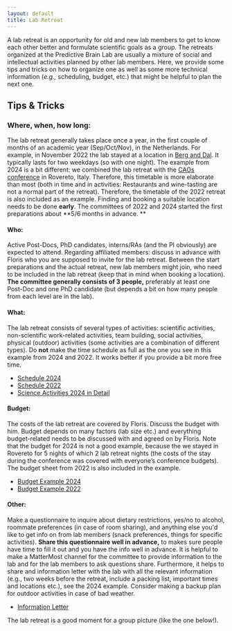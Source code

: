 ```yaml
---
layout: default
title: Lab Retreat
---
```


A lab retreat is an opportunity for old and new lab members to get to know each other better and formulate scientific goals as a group. The retreats organized at the Predictive Brain Lab are usually a mixture of social and intellectual activities planned by other lab members. Here, we provide some tips and tricks on how to organize one as well as some more technical information (_e.g.,_ scheduling, budget, etc.) that might be helpful to plan the next one. 

## Tips & Tricks 

### Where, when, how long:

The lab retreat generally takes place once a year, in the first couple of months of an academic year (Sep/Oct/Nov), in the Netherlands. For example, in November 2022 the lab stayed at a location in [Berg and Dal](https://www.visitnijmegen.com/berg-en-dal). It typically lasts for two weekdays (so with one night). The example from 2024 is a bit different: we combined the lab retreat with the [CAOs conference](https://event.unitn.it/cimec-caos/) in Rovereto, Italy. Therefore, this timetable is more elaborate than most (both in time and in activities: Restaurants and wine-tasting are not a normal part of the retreat). Therefore, the timetable of the 2022 retreat is also included as an example. 
Finding and booking a suitable location needs to be done **early**. The committees of 2022 and 2024 started the first preparations about **5/6 months in advance. **

#### Who: 
Active Post-Docs, PhD candidates, interns/RAs (and the PI obviously) are expected to attend. Regarding affiliated members: discuss in advance with Floris who you are supposed to invite for the lab retreat.
Between the start preparations and the actual retreat, new lab members might join, who need to be included in the lab retreat (keep that in mind when booking a location). 
**The committee generally consists of 3 people,** preferably at least one Post-Doc and one PhD candidate (but depends a bit on how many people from each level are in the lab). 

#### What:
The lab retreat consists of several types of activities: scientific activities, non-scientific work-related activities, team building, social activities, physical (outdoor) activities (some activities are a combination of different types). 
Do **not** make the time schedule as full as the one you see in this example from 2024 and 2022. It works better if you provide a bit more free time. 

* [Schedule 2024](https://docs.google.com/spreadsheets/d/1gS0kouhGomiHJPVe9WaZ6hzc8eX1iS4q/edit#gid=1247763362)
* [Schedule 2022](https://docs.google.com/spreadsheets/d/1gS0kouhGomiHJPVe9WaZ6hzc8eX1iS4q/edit#gid=1288972896)
* [Science Activities 2024 in Detail](/int-service-roles/lab-ret-docs/Retreat_2024_science_activities.pdf)

#### Budget: 
The costs of the lab retreat are covered by Floris. Discuss the budget with him. Budget depends on many factors (lab size etc.) and everything budget-related needs to be discussed with and agreed on by Floris. 
Note that the budget for 2024 is not a good example, because the we stayed in Rovereto for 5 nights of which 2 lab retreat nights (the costs of the stay during the conference was covered with everyone’s conference budgets). The budget sheet from 2022 is also included in the example. 

* [Budget Example 2024](https://docs.google.com/spreadsheets/d/1gS0kouhGomiHJPVe9WaZ6hzc8eX1iS4q/edit#gid=853860934)
* [Budget Example 2022](https://docs.google.com/spreadsheets/d/1gS0kouhGomiHJPVe9WaZ6hzc8eX1iS4q/edit#gid=1073279397)

#### Other: 
Make a questionnaire to inquire about dietary restrictions, yes/no to alcohol, roommate preferences (in case of room sharing), and anything else you'd like to get info on from lab members (snack preferences, things for specific activities). **Share this questionnaire well in advance,** to makes sure people have time to fill it out and you have the info well in advance.
It is helpful to make a MatterMost channel for the committee to provide information to the lab and for the lab members to ask questions share. Furthermore, it helps to share and information letter with the lab with all the relevant information (e.g., two weeks before the retreat, include a packing list, important times and locations etc.), see the 2024 example. 
Consider making a backup plan for outdoor activities in case of bad weather.

* [Information Letter](/int-service-roles/lab-ret-docs/Info_letter_Retreat_Rovereto_2024.pdf)

The lab retreat is a good moment for a group picture (like the one below!). 



